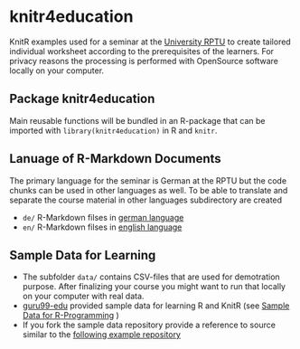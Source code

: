# knitr4education
KnitR examples used for a seminar at the [University RPTU](https://www.rptu.de) to create tailored individual worksheet according to the prerequisites of the learners. For privacy reasons the processing is performed with OpenSource software locally on your computer.

## Package knitr4education
Main reusable functions will be bundled in an R-package that can be imported with `library(knitr4education)` in R and `knitr`.

## Lanuage of R-Markdown Documents
The primary language for the seminar is German at the RPTU but the code chunks can be used in other languages as well. To be able to translate and separate the course material in other languages subdirectory are created 
* `de/` R-Markdown filses in [german language](https://github.com/niebert/knitr4education/tree/main/de)
* `en/` R-Markdown filses in [english language](https://github.com/niebert/knitr4education/tree/main/en)

## Sample Data for Learning 
* The subfolder `data/` contains CSV-files that are used for demotration purpose. After finalizing your course you might want to run that locally on your computer with real data.
* [guru99-edu](https://www.github.com/guru99-edu) provided sample data for learning R and KnitR (see [Sample Data for R-Programming](https://www.github.com/guru99-edu/R-Programming) )
* If you fork the sample data repository provide a reference to source similar to the [following example repository](https://www.github.com/niebert/R-Programming) 
